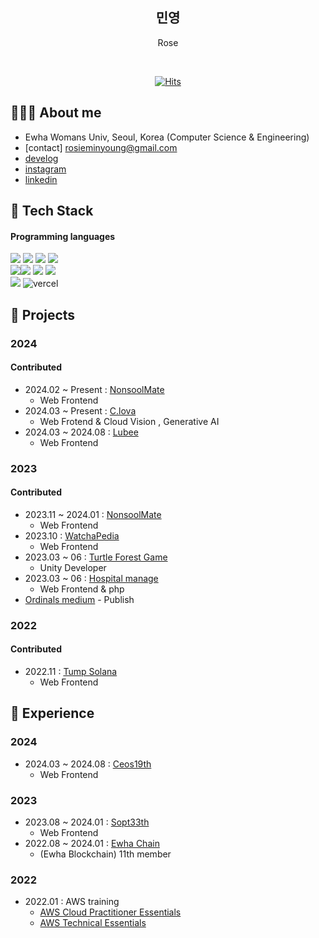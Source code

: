 <div align="center">
<!--   
![header](https://capsule-render.vercel.app/api?type=waving&color=random&height=300&section=header&text=Nahee%20Park&desc=Web%20Frontend,Backend%20Junior%20developer&descSize=30&descAlign=65&fontSize=90&fontAlign=65&fontAlignY=35&animation=fadeIn) -->

<h2> 민영<a target="_blank" rel="noopener noreferrer" href="https://camo.githubusercontent.com/e8e7b06ecf583bc040eb60e44eb5b8e0ecc5421320a92929ce21522dbc34c891/68747470733a2f2f6d656469612e67697068792e636f6d2f6d656469612f6876524a434c467a6361737252346961377a2f67697068792e676966"></a> </h2> 
  
<!--  <p align="center" dir="auto">
  <a href="https://github.com/Rose-my">
   <img src="https://camo.githubusercontent.com/f5d6190be6b942fe05521cf17cff5131bb10cf22f3a4c44a15bd7fa85a73deeb/68747470733a2f2f726561646d652d747970696e672d7376672e6865726f6b756170702e636f6d3f636f6c6f723d253233333642434637266c696e65733d48692b49276d2b4e616865652b5061726b2b" alt="Typing SVG" data-canonical-src="https://readme-typing-svg.herokuapp.com?color=%2336BCF7&amp;lines=Hi+I'm+Minyoung+" style="max-width: 100%;">
   </a>
</p> -->
 Rose   <br>
  
  
 <div align="center">
    <br>
  
[![Hits](https://hits.seeyoufarm.com/api/count/incr/badge.svg?url=https%3A%2F%2Fgithub.com%2FRose-my%2Fhit-counter&count_bg=%23B6D5EB&title_bg=%23FFBBBB&icon=waze.svg&icon_color=%23000000&title=Rose-my&edge_flat=true)](https://hits.seeyoufarm.com)
 
</div>
  
</div>

## 👩🏻‍💻 About me
- Ewha Womans Univ, Seoul, Korea (Computer Science & Engineering)
- [contact] rosieminyoung@gmail.com
- [develog](https://rose-my.tistory.com/)
- [instagram](https://www.instagram.com/minyoungee/)
- [linkedin](https://www.linkedin.com/in/minyoungrosekim/)

## 🎁 Tech Stack  
####  Programming languages
![](https://img.shields.io/badge/react-61DAFB.svg?style=for-the-badge&logo=react&logoColor=white) <img src="https://img.shields.io/badge/reactquery-FF4154?style=for-the-badge&logo=reactquery&logoColor=white">
<img src="https://img.shields.io/badge/typescript-3178C6?style=for-the-badge&logo=typescript&logoColor=white"> <img src="https://img.shields.io/badge/yarn-2C8EBB?style=for-the-badge&logo=yarn&logoColor=white"><br>
<img src="https://img.shields.io/badge/styledcomponents-DB7093?style=for-the-badge&logo=styledcomponents&logoColor=white"><img src="https://img.shields.io/badge/prettier-F7B93E?style=for-the-badge&logo=prettier&logoColor=white">
<img src="https://img.shields.io/badge/eslint-4B32C3?style=for-the-badge&logo=eslint&logoColor=white"> <img src="https://img.shields.io/badge/stylelint-263238?style=for-the-badge&logo=stylelint&logoColor=white"> <br> <img src="https://img.shields.io/badge/github-181717.svg?style=for-the-badge&logo=github&logoColor=white">
<img  alt="vercel" src="https://img.shields.io/badge/vercel-000000?style=for-the-badge&logo=vercel&logoColor=white">

## 🍓 Projects
### 2024
#### Contributed
- 2024.02 ~ Present : [NonsoolMate](https://www.nonsoolmate.com/)
  - Web Frontend
- 2024.03 ~ Present : [C.lova](https://github.com/2024EwhaGraduationProject)
  - Web Frotend & Cloud Vision , Generative AI
- 2024.03 ~ 2024.08 : [Lubee](https://www.lubee.site)
  - Web Frontend 

### 2023
#### Contributed
- 2023.11 ~ 2024.01 : [NonsoolMate](https://github.com/nonsoolmate)
  - Web Frontend
- 2023.10 : [WatchaPedia](https://github.com/DO-SOPT-Seminar-Web-6)
  - Web Frontend
- 2023.03 ~ 06 : [Turtle Forest Game](https://github.com/yudility/TurtleForest)
  - Unity Developer
- 2023.03 ~ 06 : [Hospital manage](https://github.com/Sohyun-B/Hospital-Manage)
  - Web Frontend & php
- [Ordinals medium](https://medium.com/ewha-chain/%EB%B9%84%ED%8A%B8%EC%BD%94%EC%9D%B8-%ED%8A%B8%EB%9E%9C%EB%93%9C-2-%EC%8B%9C%EC%9E%A5-%EB%8F%99%ED%96%A5%EA%B3%BC-%EC%98%A4%EB%94%94%EB%84%90%EC%A6%88-%ED%94%84%EB%A1%9C%ED%86%A0%EC%BD%9C-2b9a76146d92) - Publish 

### 2022
#### Contributed
- 2022.11 : [Tump Solana](https://github.com/TumpSolana/Web-App)
  - Web Frontend

## 🎀 Experience
### 2024
-  2024.03 ~ 2024.08 : [Ceos19th](https://ceos-sinchon.com)
   - Web Frontend

### 2023
-  2023.08 ~ 2024.01 : [Sopt33th](https://www.sopt.org)
   - Web Frontend
-  2022.08 ~ 2024.01 : [Ewha Chain](https://linktr.ee/ewhachain)
   - (Ewha Blockchain) 11th member

### 2022
- 2022.01 : AWS training 
  - [AWS Cloud Practitioner Essentials](https://aws.amazon.com/ko/training/classroom/aws-cloud-practitioner-essentials/) 
  - [AWS Technical Essentials](https://aws.amazon.com/ko/training/classroom/aws-technical-essentials/)
